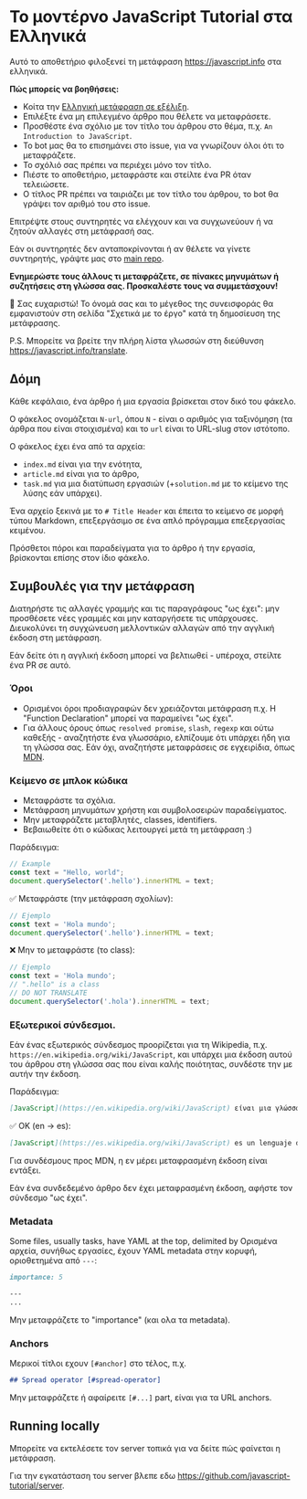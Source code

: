 # Το μοντέρνο JavaScript Tutorial στα Ελληνικά

Αυτό το αποθετήριο φιλοξενεί τη μετάφραση <https://javascript.info> στα ελληνικά.


**Πώς μπορείς να βοηθήσεις:**

- Κοίτα την [Ελληνική μετάφραση σε εξέλιξη](https://github.com/javascript-tutorial/el.javascript.info/issues/1).
- Επιλέξτε ένα μη επιλεγμένο άρθρο που θέλετε να μεταφράσετε.
- Προσθέστε ένα σχόλιο με τον τίτλο του άρθρου στο θέμα, π.χ. `An Introduction to JavaScript`.
- Το bot μας θα το επισημάνει στο issue, για να γνωρίζουν όλοι ότι το μεταφράζετε.
- Το σχόλιό σας πρέπει να περιέχει μόνο τον τίτλο.
- Πιέστε το αποθετήριο, μεταφράστε και στείλτε ένα PR όταν τελειώσετε.
- Ο τίτλος PR πρέπει να ταιριάζει με τον τίτλο του άρθρου, το bot θα γράψει τον αριθμό του στο issue.	
		
Επιτρέψτε στους συντηρητές να ελέγχουν και να συγχωνεύουν ή να ζητούν αλλαγές στη μετάφρασή σας.
   
Εάν οι συντηρητές δεν ανταποκρίνονται ή αν θέλετε να γίνετε συντηρητής, γράψτε μας στο [main repo](https://github.com/javascript-tutorial/en.javascript.info/issues/new).
    
**Ενημερώστε τους άλλους τι μεταφράζετε, σε πίνακες μηνυμάτων ή συζητήσεις στη γλώσσα σας. Προσκαλέστε τους να συμμετάσχουν!**

🎉 Σας ευχαριστώ!
Το όνομά σας και το μέγεθος της συνεισφοράς θα εμφανιστούν στη σελίδα "Σχετικά με το έργο" κατά τη δημοσίευση της μετάφρασης.

P.S. Μπορείτε να βρείτε την πλήρη λίστα γλωσσών στη διεύθυνση <https://javascript.info/translate>.

## Δόμη

Κάθε κεφάλαιο, ένα άρθρο ή μια εργασία βρίσκεται στον δικό του φάκελο.

Ο φάκελος ονομάζεται `N-url`, όπου `N` - είναι ο αριθμός για ταξινόμηση (τα άρθρα που είναι στοιχισμένα) και το `url` είναι το URL-slug στον ιστότοπο.

Ο φάκελος έχει ένα από τα αρχεία:

- `index.md` είναι για την ενότητα,
- `article.md` είναι για το άρθρο,
- `task.md` για μια διατύπωση εργασιών (+`solution.md` με το κείμενο της λύσης εάν υπάρχει).

Ένα αρχείο ξεκινά με το `# Title Header` και έπειτα το κείμενο σε μορφή τύπου Markdown, επεξεργάσιμο σε ένα απλό πρόγραμμα επεξεργασίας κειμένου.

Πρόσθετοι πόροι και παραδείγματα για το άρθρο ή την εργασία, βρίσκονται επίσης στον ίδιο φάκελο.


## Συμβουλές για την μετάφραση

Διατηρήστε τις αλλαγές γραμμής και τις παραγράφους "ως έχει": μην προσθέσετε νέες γραμμές και μην καταργήσετε τις υπάρχουσες. Διευκολύνει τη συγχώνευση μελλοντικών αλλαγών από την αγγλική έκδοση στη μετάφραση. 

Εάν δείτε ότι η αγγλική έκδοση μπορεί να βελτιωθεί - υπέροχα, στείλτε ένα PR σε αυτό.

### Όροι

- Ορισμένοι όροι προδιαγραφών δεν χρειάζονται μετάφραση π.χ. Η "Function Declaration" μπορεί να παραμείνει "ως έχει". 
- Για άλλους όρους όπως `resolved promise`, `slash`, `regexp` και ούτω καθεξής - αναζητήστε ένα γλωσσάριο, ελπίζουμε ότι υπάρχει ήδη για τη γλώσσα σας. Εάν όχι, αναζητήστε μεταφράσεις σε εγχειρίδια, όπως [MDN](https://developer.mozilla.org/en-US/).

### Κείμενο σε μπλοκ κώδικα

- Μεταφράστε τα σχόλια.
- Μετάφραση μηνυμάτων χρήστη και συμβολοσειρών παραδείγματος.
- Μην μεταφράζετε μεταβλητές, classes, identifiers.
- Βεβαιωθείτε ότι ο κώδικας λειτουργεί μετά τη μετάφραση :)

Παράδειγμα:

```js
// Example
const text = "Hello, world";
document.querySelector('.hello').innerHTML = text;
```

✅ Μεταφράστε (την μετάφραση σχολίων):

```js
// Ejemplo
const text = 'Hola mundo';
document.querySelector('.hello').innerHTML = text;
```

❌ Μην το μεταφράστε (το class):

```js
// Ejemplo
const text = 'Hola mundo';
// ".hello" is a class
// DO NOT TRANSLATE
document.querySelector('.hola').innerHTML = text;
```

### Εξωτερικοί σύνδεσμοι.

Εάν ένας εξωτερικός σύνδεσμος προορίζεται για τη Wikipedia, π.χ. `https://en.wikipedia.org/wiki/JavaScript`, και υπάρχει μια έκδοση αυτού του άρθρου στη γλώσσα σας που είναι καλής ποιότητας, συνδέστε την με αυτήν την έκδοση.

Παράδειγμα:

```md
[JavaScript](https://en.wikipedia.org/wiki/JavaScript) είναι μια γλώσσα προγραμματισμού.
```

✅ OK (en -> es):

```md
[JavaScript](https://es.wikipedia.org/wiki/JavaScript) es un lenguaje de programación.
```

Για συνδέσμους προς MDN, η εν μέρει μεταφρασμένη έκδοση είναι εντάξει. 

Εάν ένα συνδεδεμένο άρθρο δεν έχει μεταφρασμένη έκδοση, αφήστε τον σύνδεσμο "ως έχει".

### Metadata

Some files, usually tasks, have YAML at the top, delimited by 
Ορισμένα αρχεία, συνήθως εργασίες, έχουν YAML metadata στην κορυφή, οριοθετημένα από `---`:

```md
importance: 5

---
...
```

Μην μεταφράζετε το "importance" (και ολα τα metadata).

### Anchors

Μερικοί τίτλοι εχουν `[#anchor]` στο τέλος, π.χ.

```md
## Spread operator [#spread-operator]

```

Μην μεταφράζετε ή  αφαίρειτε `[#...]` part, είναι για τα URL anchors.

## Running locally

Μπορείτε να εκτελέσετε τον server τοπικά για να δείτε πώς φαίνεται η μετάφραση.

Για την εγκατάσταση του server βλεπε εδω 
<https://github.com/javascript-tutorial/server>. 
